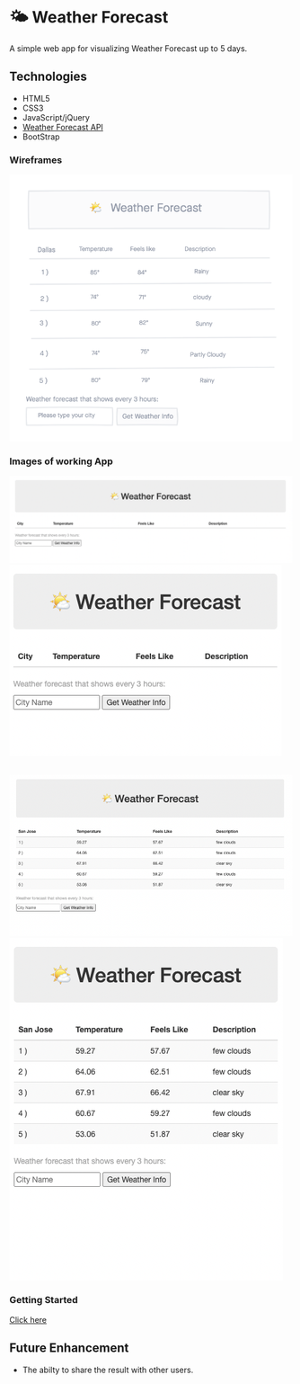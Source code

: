 # 🌤 Weather Forecast

A simple web app for visualizing Weather Forecast up to 5 days.

## Technologies
- HTML5
- CSS3
- JavaScript/jQuery
- [Weather Forecast API](http://openweathermap.org/forecast16)
- BootStrap

### Wireframes
![screenshot](img/weatherApp-wireframe.png)

### Images of working App

![firstScreen](img/firstScreen.png) 
![secondScreen](img/secondScreen.png)
##
![thirdScreen](img/thirdScreen.png)
![fourthScreen](img/fourthScreen.png)

### Getting Started
[Click here](https://avisa-ga.github.io/first-web-app-project/)

## Future Enhancement
- The abilty to share the result with other users.
